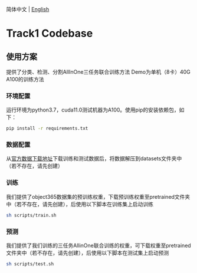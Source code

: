 简体中文 | [English](README.md)

# Track1 Codebase

## 使用方案

提供了分类、检测、分割AllInOne三任务联合训练方法
Demo为单机（8卡）40G A100的训练方法

### 环境配置

运行环境为python3.7，cuda11.0测试机器为A100。使用pip的安装依赖包，如下：
```bash
pip install -r requirements.txt
```

### 数据配置

从[官方数据下载地址](https://aistudio.baidu.com/aistudio/datasetdetail/203253)下载训练和测试数据后，将数据解压到datasets文件夹中（若不存在，请先创建）

### 训练

我们提供了object365数据集的预训练权重，下载预训练权重至pretrained文件夹中（若不存在，请先创建），后使用以下脚本在训练集上启动训练

```bash
sh scripts/train.sh
```

### 预测

我们提供了我们训练的三任务AllinOne联合训练的权重，可下载权重至pretrained文件夹中（若不存在，请先创建），后使用以下脚本在测试集上启动预测

```bash
sh scripts/test.sh
```
